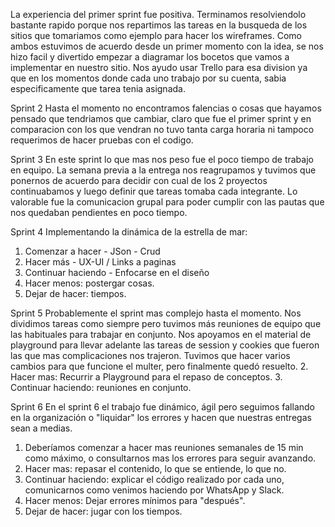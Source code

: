 La experiencia del primer sprint fue positiva. Terminamos resolviendolo bastante rapido porque nos repartimos las tareas en la busqueda de los sitios que tomariamos como ejemplo para hacer los wireframes. Como ambos estuvimos de acuerdo desde un primer momento con la idea, se nos hizo facil y divertido empezar a diagramar los bocetos que vamos a implementar en nuestro sitio. Nos ayudo usar Trello para esa division ya que en los momentos donde cada uno trabajo por su cuenta, sabia especificamente que tarea tenia asignada.

Sprint 2
Hasta el momento no encontramos falencias o cosas que hayamos pensado que tendriamos que cambiar, claro que fue el primer sprint y en comparacion con los que vendran no tuvo tanta carga horaria ni tampoco requerimos de hacer pruebas con el codigo. 

Sprint 3
En este sprint lo que mas nos peso fue el poco tiempo de trabajo en equipo. La semana previa a la entrega nos reagrupamos y tuvimos que ponernos de acuerdo para decidir con cual de los 2 proyectos continuabamos y luego definir que tareas tomaba cada integrante. Lo valorable fue la comunicacion grupal para poder cumplir con las pautas que nos quedaban pendientes en poco tiempo.

Sprint 4
Implementando la dinámica de la estrella de mar:
1. Comenzar a hacer -  JSon - Crud
2. Hacer más - UX-UI / Links a paginas
3. Continuar haciendo - Enfocarse en el diseño
4. Hacer menos: postergar cosas.
5. Dejar de hacer: tiempos.

Sprint 5
Probablemente el sprint mas complejo hasta el momento. 
Nos dividimos tareas como siempre pero tuvimos más reuniones de equipo que las habituales para trabajar en conjunto. 
Nos apoyamos en el material de playground para llevar adelante las tareas de session y cookies que fueron las que mas complicaciones nos trajeron. Tuvimos que hacer varios cambios para que funcione el multer, pero finalmente quedó resuelto.
2. Hacer mas: Recurrir a Playground para el repaso de conceptos.
3. Continuar haciendo: reuniones en conjunto.

Sprint 6
En el sprint 6 el trabajo fue dinámico, ágil pero seguimos fallando en la organización o "liquidar" los errores y hacen que nuestras entregas sean a medias.
1. Deberíamos comenzar a hacer mas reuniones semanales de 15 min como máximo, o consultarnos mas los errores para seguir avanzando.
2. Hacer mas: repasar el contenido, lo que se entiende, lo que no.
3. Continuar haciendo: explicar el código realizado por cada uno, comunicarnos como venimos haciendo por WhatsApp y Slack.
4. Hacer menos: Dejar errores mínimos para "después".
5. Dejar de hacer: jugar con los tiempos.

